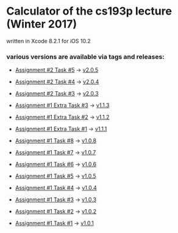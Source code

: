 # Calculator of the cs193p lecture (Winter 2017)

written in Xcode 8.2.1 for iOS 10.2

### various versions are available via tags and releases:

+ [Assignment #2 Task #5](https://cs193p.m2m.at/cs193p-assignment-2-task-5-winter-2017/) -> [v2.0.5](https://github.com/m2mtech/calculator-2017/releases/tag/v2.0.5)
+ [Assignment #2 Task #4](https://cs193p.m2m.at/cs193p-assignment-2-task-4-winter-2017/) -> [v2.0.4](https://github.com/m2mtech/calculator-2017/releases/tag/v2.0.4)
+ [Assignment #2 Task #3](https://cs193p.m2m.at/cs193p-assignment-2-task-3-winter-2017/) -> [v2.0.3](https://github.com/m2mtech/calculator-2017/releases/tag/v2.0.3)


+ [Assignment #1 Extra Task #3](https://cs193p.m2m.at/cs193p-assignment-1-extra-task-3-winter-2017/) -> [v1.1.3](https://github.com/m2mtech/calculator-2017/releases/tag/v1.1.3)
+ [Assignment #1 Extra Task #2](https://cs193p.m2m.at/cs193p-assignment-1-extra-task-2-winter-2017/) -> [v1.1.2](https://github.com/m2mtech/calculator-2017/releases/tag/v1.1.2)
+ [Assignment #1 Extra Task #1](https://cs193p.m2m.at/cs193p-assignment-1-extra-task-1-winter-2017/) -> [v1.1.1](https://github.com/m2mtech/calculator-2017/releases/tag/v1.1.1)


+ [Assignment #1 Task #8](https://cs193p.m2m.at/cs193p-assignment-1-task-8-winter-2017/) -> [v1.0.8](https://github.com/m2mtech/calculator-2017/releases/tag/v1.0.8)
+ [Assignment #1 Task #7](https://cs193p.m2m.at/cs193p-assignment-1-task-7-winter-2017/) -> [v1.0.7](https://github.com/m2mtech/calculator-2017/releases/tag/v1.0.7)
+ [Assignment #1 Task #6](https://cs193p.m2m.at/cs193p-assignment-1-task-6-winter-2017/) -> [v1.0.6](https://github.com/m2mtech/calculator-2017/releases/tag/v1.0.6)
+ [Assignment #1 Task #5](https://cs193p.m2m.at/cs193p-assignment-1-task-5-winter-2017/) -> [v1.0.5](https://github.com/m2mtech/calculator-2017/releases/tag/v1.0.5)
+ [Assignment #1 Task #4](https://cs193p.m2m.at/cs193p-assignment-1-task-4-winter-2017/) -> [v1.0.4](https://github.com/m2mtech/calculator-2017/releases/tag/v1.0.4)
+ [Assignment #1 Task #3](https://cs193p.m2m.at/cs193p-assignment-1-task-3-winter-2017/) -> [v1.0.3](https://github.com/m2mtech/calculator-2017/releases/tag/v1.0.3)
+ [Assignment #1 Task #2](https://cs193p.m2m.at/cs193p-assignment-1-task-2-winter-2017/) -> [v1.0.2](https://github.com/m2mtech/calculator-2017/releases/tag/v1.0.2)
+ [Assignment #1 Task #1](https://cs193p.m2m.at/cs193p-assignment-1-task-1-winter-2017/) -> [v1.0.1](https://github.com/m2mtech/calculator-2017/releases/tag/v1.0.1)
